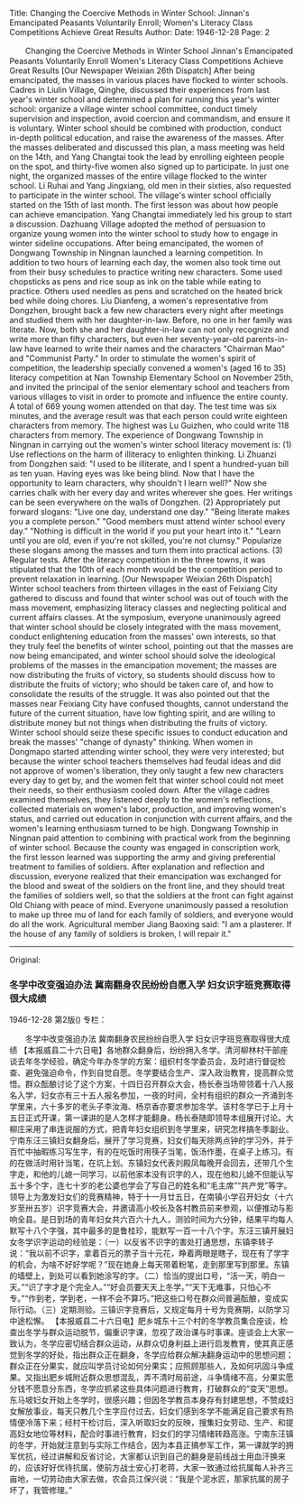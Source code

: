 Title: Changing the Coercive Methods in Winter School: Jinnan's Emancipated Peasants Voluntarily Enroll; Women's Literacy Class Competitions Achieve Great Results
Author:
Date: 1946-12-28
Page: 2

　　Changing the Coercive Methods in Winter School
    Jinnan's Emancipated Peasants Voluntarily Enroll
    Women's Literacy Class Competitions Achieve Great Results
    [Our Newspaper Weixian 26th Dispatch] After being emancipated, the masses in various places have flocked to winter schools. Cadres in Liulin Village, Qinghe, discussed their experiences from last year's winter school and determined a plan for running this year's winter school: organize a village winter school committee, conduct timely supervision and inspection, avoid coercion and commandism, and ensure it is voluntary. Winter school should be combined with production, conduct in-depth political education, and raise the awareness of the masses. After the masses deliberated and discussed this plan, a mass meeting was held on the 14th, and Yang Changtai took the lead by enrolling eighteen people on the spot, and thirty-five women also signed up to participate. In just one night, the organized masses of the entire village flocked to the winter school. Li Ruhai and Yang Jingxiang, old men in their sixties, also requested to participate in the winter school. The village's winter school officially started on the 15th of last month. The first lesson was about how people can achieve emancipation. Yang Changtai immediately led his group to start a discussion. Dazhuang Village adopted the method of persuasion to organize young women into the winter school to study how to engage in winter sideline occupations. After being emancipated, the women of Dongwang Township in Ningnan launched a learning competition. In addition to two hours of learning each day, the women also took time out from their busy schedules to practice writing new characters. Some used chopsticks as pens and rice soup as ink on the table while eating to practice. Others used needles as pens and scratched on the heated brick bed while doing chores. Liu Dianfeng, a women's representative from Dongzhen, brought back a few new characters every night after meetings and studied them with her daughter-in-law. Before, no one in her family was literate. Now, both she and her daughter-in-law can not only recognize and write more than fifty characters, but even her seventy-year-old parents-in-law have learned to write their names and the characters "Chairman Mao" and "Communist Party." In order to stimulate the women's spirit of competition, the leadership specially convened a women's (aged 16 to 35) literacy competition at Nan Township Elementary School on November 25th, and invited the principal of the senior elementary school and teachers from various villages to visit in order to promote and influence the entire county. A total of 669 young women attended on that day. The test time was six minutes, and the average result was that each person could write eighteen characters from memory. The highest was Lu Guizhen, who could write 118 characters from memory. The experience of Dongwang Township in Ningnan in carrying out the women's winter school literacy movement is: (1) Use reflections on the harm of illiteracy to enlighten thinking. Li Zhuanzi from Dongzhen said: "I used to be illiterate, and I spent a hundred-yuan bill as ten yuan. Having eyes was like being blind. Now that I have the opportunity to learn characters, why shouldn't I learn well?" Now she carries chalk with her every day and writes wherever she goes. Her writings can be seen everywhere on the walls of Dongzhen. (2) Appropriately put forward slogans: "Live one day, understand one day." "Being literate makes you a complete person." "Good members must attend winter school every day." "Nothing is difficult in the world if you put your heart into it." "Learn until you are old, even if you're not skilled, you're not clumsy." Popularize these slogans among the masses and turn them into practical actions. (3) Regular tests. After the literacy competition in the three towns, it was stipulated that the 10th of each month would be the competition period to prevent relaxation in learning.
    [Our Newspaper Weixian 26th Dispatch] Winter school teachers from thirteen villages in the east of Feixiang City gathered to discuss and found that winter school was out of touch with the mass movement, emphasizing literacy classes and neglecting political and current affairs classes. At the symposium, everyone unanimously agreed that winter school should be closely integrated with the mass movement, conduct enlightening education from the masses' own interests, so that they truly feel the benefits of winter school, pointing out that the masses are now being emancipated, and winter school should solve the ideological problems of the masses in the emancipation movement; the masses are now distributing the fruits of victory, so students should discuss how to distribute the fruits of victory; who should be taken care of, and how to consolidate the results of the struggle. It was also pointed out that the masses near Feixiang City have confused thoughts, cannot understand the future of the current situation, have low fighting spirit, and are willing to distribute money but not things when distributing the fruits of victory. Winter school should seize these specific issues to conduct education and break the masses' "change of dynasty" thinking. When women in Dongmapo started attending winter school, they were very interested; but because the winter school teachers themselves had feudal ideas and did not approve of women's liberation, they only taught a few new characters every day to get by, and the women felt that winter school could not meet their needs, so their enthusiasm cooled down. After the village cadres examined themselves, they listened deeply to the women's reflections, collected materials on women's labor, production, and improving women's status, and carried out education in conjunction with current affairs, and the women's learning enthusiasm turned to be high. Dongwang Township in Ningnan paid attention to combining with practical work from the beginning of winter school. Because the county was engaged in conscription work, the first lesson learned was supporting the army and giving preferential treatment to families of soldiers. After explanation and reflection and discussion, everyone realized that their emancipation was exchanged for the blood and sweat of the soldiers on the front line, and they should treat the families of soldiers well, so that the soldiers at the front can fight against Old Chiang with peace of mind. Everyone unanimously passed a resolution to make up three mu of land for each family of soldiers, and everyone would do all the work. Agricultural member Jiang Baoxing said: "I am a plasterer. If the house of any family of soldiers is broken, I will repair it."



<hr /> 

Original: 


### 冬学中改变强迫办法  冀南翻身农民纷纷自愿入学  妇女识字班竞赛取得很大成绩

1946-12-28
第2版()
专栏：

　　冬学中改变强迫办法
    冀南翻身农民纷纷自愿入学
    妇女识字班竞赛取得很大成绩
    【本报威县二十六日电】各地群众翻身后，纷纷拥入冬学。清河柳林村干部座谈去年冬学经验，确定今年办冬学的方案：组织村冬学委员会，及时进行督促检查、避免强迫命令，作到自觉自愿。冬学要结合生产、深入政治教育，提高群众觉悟。群众酝酿讨论了这个方案，十四日召开群众大会，杨长泰当场带领着十八人报名入学，妇女亦有三十五人报名参加，一夜的时间，全村有组织的群众一齐涌到冬学里来，六十多岁的老头子李汝海、杨京香亦要求参加冬学。该村冬学已于上月十五日正式开课，第一课讲的是人怎样才能翻身。杨长泰随即领导本组展开讨论。大柳庄采用了串连说服的方式，把青年妇女组织到冬学里来，研究怎样搞冬季副业。宁南东汪三镇妇女翻身后，展开了学习竞赛，妇女们每天除两点钟的学习外，并于百忙中抽暇练习写生字，有的在吃饭时用筷子当笔，饭汤作墨，在桌子上练习。有的在做活时用针当笔，在坑上划。东镇妇女代表刘殿凤每晚开会回去，还带几个生字走，和他的儿媳一同学习，以前他家本没有识字的人，现在他和儿媳不但能认写五十多个字，连七十岁的老公婆也学会了写自己的姓名和“毛主席”“共产党”等字。领导上为激发妇女们的竞赛精神，特于十一月廿五日，在南镇小学召开妇女（十六岁至卅五岁）识字竞赛大会，并邀请高小校长及各村教员前来参观，以便推动与影响全县。是日到场的青年妇女共六百六十九人，测验时间为六分钟，结果平均每人默写十八个字强，其中最多的是鲁桂珍，能默写一百一十八个字。东汪三镇开展妇女冬学识字运动的经验是：（一）以反省不识字的害处打通思想，东镇李转子说：“我以前不识字，拿着百元的票子当十元花，睁着两眼是瞎子，现在有了学字的机会，为啥不好好学呢？”现在她身上每天带着粉笔，走到那里写到那里。东镇的墙壁上，到处可以看到她涂写的字。（二）恰当的提出口号，“活一天，明白一天。”“识了字才是个完全人。”“好会员要天天上冬学。”“天下无难事，只怕心不专。”“作到老，学到老，一样不会不算巧。”把这些口号在群众间普遍酝酿，变成实际行动。（三）定期测验。三镇识字竞赛后，又规定每月十号为竞赛期，以防学习中途松懈。
    【本报威县二十六日电】肥乡城东十三个村的冬学教员集合座谈，检查出冬学与群众运动脱节，偏重识字课，忽视了政治课与时事课。座谈会上大家一致认为，冬学应密切结合群众运动，从群众切身利益上进行启发教育，使其真正感觉到冬学的好处，指出群众正在翻身，冬学应给群众解决翻身运动中的思想问题；群众正在分果实，就应叫学员讨论如何分果实；应照顾那些人，及如何巩固斗争成果。又指出肥乡城附近群众思想混乱，弄不清时局前途，斗争情绪不高，分果实愿分钱不愿意分东西，冬学应抓紧这些具体问题进行教育，打破群众的“变天”思想。东马坡妇女开始上冬学时，很感兴趣；但因冬学教员本身存有封建思想，不赞成妇女解放事业，每天只教几个生字应付过去，妇女们感到冬学不能满足自己要求有热情便冷落下来；经村干检讨后，深入听取妇女的反映，搜集妇女劳动、生产、和提高妇女地位等材料，配合时事进行教育，妇女们的学习情绪转趋高涨。宁南东汪镇的冬学，开始就注意到与实际工作结合，因为本县正搞参军工作，第一课就学的拥军优抗，经过讲解和反省讨论，大家都认识到自己的翻身是前线战士用血汗换来的，应该好好优待抗属，使前方战士安心打老蒋，大家一致通过给抗属每人补齐三亩地，一切劳动由大家去做，农会员江保兴说：“我是个泥水匠，那家抗属的房子坏了，我管修理。”

